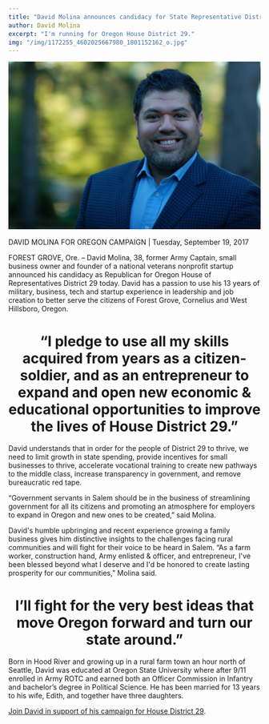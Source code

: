 ```yaml
---
title: "David Molina announces candidacy for State Representative District 29"
author: David Molina
excerpt: "I'm running for Oregon House District 29."
img: "/img/1172255_4602025667980_1801152162_o.jpg"
---
```


<a href="#">
    <img src="/img/1172255_4602025667980_1801152162_o.jpg" alt="David Molina, Republican Candidate for Oregon House of Representatives District 29">
</a>

DAVID MOLINA FOR OREGON CAMPAIGN | Tuesday, September 19, 2017

FOREST GROVE, Ore. – David Molina, 38, former Army Captain, small business owner and founder of a national veterans nonprofit startup announced his candidacy as Republican for Oregon House of Representatives District 29 today. David has a passion to use his 13 years of military, business, tech and startup experience in leadership and job creation to better serve the citizens of Forest Grove, Cornelius and West Hillsboro, Oregon.

<h1 align="center">“I pledge to use all my skills acquired from years as a citizen-soldier, and as an entrepreneur to expand and open new economic & educational opportunities to improve the lives of House District 29.”</h1>

David understands that in order for the people of District 29 to thrive, we need to limit growth in state spending, provide incentives for small businesses to thrive, accelerate vocational training to create new pathways to the middle class, increase transparency in government, and remove bureaucratic red tape.

“Government servants in Salem should be in the business of streamlining government for all its citizens and promoting an atmosphere for employers to expand in Oregon and new ones to be created,” said Molina.

David's humble upbringing and recent experience growing a family business gives him distinctive insights to the challenges facing rural communities and will fight for their voice to be heard in Salem. “As a farm worker, construction hand, Army enlisted & officer, and entrepreneur, I've been blessed beyond what I deserve and I'd be honored to create lasting prosperity for our communities,” Molina said.

<h1 align="center">I’ll fight for the very best ideas that move Oregon forward and turn our state around.”</h1>

Born in Hood River and growing up in a rural farm town an hour north of Seattle, David was educated at Oregon State University where after 9/11 enrolled in Army ROTC and earned both an Officer Commission in Infantry and bachelor’s degree in Political Science. He has been married for 13 years to his wife, Edith, and together have three daughters.

[Join David in support of his campaign for House District 29](https://secure.anedot.com/davidmolina/donate).

